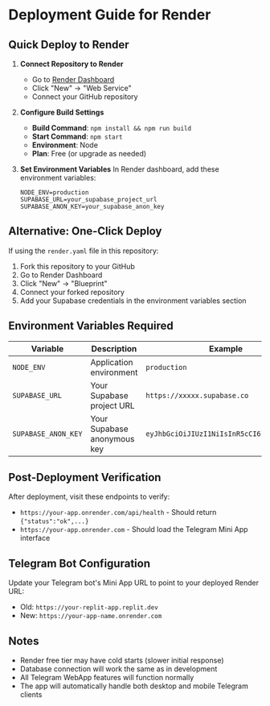 # Deployment Guide for Render

## Quick Deploy to Render

1. **Connect Repository to Render**
   - Go to [Render Dashboard](https://dashboard.render.com)
   - Click "New" → "Web Service"
   - Connect your GitHub repository

2. **Configure Build Settings**
   - **Build Command**: `npm install && npm run build`
   - **Start Command**: `npm start`
   - **Environment**: Node
   - **Plan**: Free (or upgrade as needed)

3. **Set Environment Variables**
   In Render dashboard, add these environment variables:
   ```
   NODE_ENV=production
   SUPABASE_URL=your_supabase_project_url
   SUPABASE_ANON_KEY=your_supabase_anon_key
   ```

## Alternative: One-Click Deploy

If using the `render.yaml` file in this repository:

1. Fork this repository to your GitHub
2. Go to Render Dashboard
3. Click "New" → "Blueprint"
4. Connect your forked repository
5. Add your Supabase credentials in the environment variables section

## Environment Variables Required

| Variable | Description | Example |
|----------|-------------|---------|
| `NODE_ENV` | Application environment | `production` |
| `SUPABASE_URL` | Your Supabase project URL | `https://xxxxx.supabase.co` |
| `SUPABASE_ANON_KEY` | Your Supabase anonymous key | `eyJhbGciOiJIUzI1NiIsInR5cCI6IkpXVCJ9...` |

## Post-Deployment Verification

After deployment, visit these endpoints to verify:
- `https://your-app.onrender.com/api/health` - Should return `{"status":"ok",...}`
- `https://your-app.onrender.com` - Should load the Telegram Mini App interface

## Telegram Bot Configuration

Update your Telegram bot's Mini App URL to point to your deployed Render URL:
- Old: `https://your-replit-app.replit.dev`
- New: `https://your-app-name.onrender.com`

## Notes

- Render free tier may have cold starts (slower initial response)
- Database connection will work the same as in development
- All Telegram WebApp features will function normally
- The app will automatically handle both desktop and mobile Telegram clients